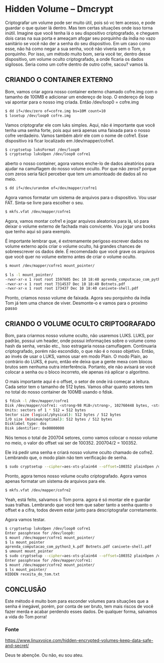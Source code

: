 # Hidden Volume – Dmcrypt

Criptografar um volume pode ser muito útil, pois só vc tem acesso, e pode guardar o que quiser lá dentro. Mas tem certas situações onde isso torna inútil. Imagine que você tenha lá o seu dispositivo criptografado, e cheguem dois caras na sua porta e ameaçam afogar seu porquinho da índia no vazo sanitário se você não der a senha do seu dispositivo. Em um caso como esse, não há como negar a sua senha, você não viveria sem o Tom, o porquinho. Por isso, um método muito bom, seria você ter, dentro desse dispositivo, um volume oculto criptografado, a onde ficaria os dados sigilosos. Seria como um cofre dentro de outro cofre, sacou? vamos lá.

## CRIANDO O CONTAINER EXTERNO

Bom, vamos criar agora nosso container externo chamado cofre.img com o tamanho de 100MB e adicionar um endereço de loop. O endereço de loop vai apontar para o nosso img criada. Então /dev/loop0 = cofre.img
```sh
$ dd if=/dev/zero of=cofre.img bs=10M count=10
$ losetup /dev/loop0 cofre.img
```
Vamos criptografar ele com luks simples. Aqui, não é importante que você tenha uma senha forte, pois aqui será apenas uma faixada para o nosso cofre verdadeiro.
Vamos também abrir ele com o nome de cofre1. Esse dispositivo irá ficar localizado em /dev/mapper/cofre1.
```sh
$ cryptsetup luksFormat /dev/loop0
$ cryptsetup luksOpen /dev/loop0 cofre1
```
aberto o nosso container, agora vamos enche-lo de dados aleatórios para ajudar na camuflagem do nosso volume oculto. Por que não zeros? porque com zeros seria fácil perceber que tem um amontoado de dados ali no meio.
```sh
$ dd if=/dev/urandom of=/dev/mapper/cofre1
```
Agora vamos formatar um sistema de arquivos para o dispositivo. Vou usar FAT. Sinta-se livre para escolher o seu.
```sh
$ mkfs.vfat /dev/mapper/cofre1
```
Agora, vamos montar cofre1 e  jogar arquivos aleatorios para lá, só para deixar o volume externo de fachada mais convicente. Vou jogar uns books que tenho aqui só para exemplo.

É importante lembrar que, é extremamente perigoso escrever dados no volume externo após criar o volume oculto, há grandes chances de sobreescrever os dados dele. É recomendado que você grave os arquivos  que você quer no volume externo antes de criar o volume oculto.
```sh
$ mount /dev/mapper/cofre1 mount_pointer/
 
$ ls -l mount_pointer/
-rwxr-xr-x 1 root root 1597605 Dec 10 18:40 aprenda_computacao_com_python3_k.pdf
-rwxr-xr-x 1 root root 7314537 Dec 10 18:40 Botnets.pdf
-rwxr-xr-x 1 root root 173437 Dec 10 18:40 canivete-shell.pdf
```
Pronto, criamos nosso volume de faixada. Agora seu porquinho da índia Tom já tem uma chance de viver. Desmonte-o e vamos para o proximo passo

## CRIANDO O VOLUME OCULTO CRIPTOGRAFADO

Bom, para criarmos nosso volume oculto, não usaremos LUKS. LUKS, por padrão, possui um header, onde possui informações sobre o volume como hash da senha, versão etc., Isso estragaria nossa camuflagem. Continuaria criptografado, porém não escondido, o que não é o nosso objetivo. Então, ao invés de usar o LUKS, vamos usar em modo Plain. O modo Plain, ao contrário do LUKS, é puro, então ele deixa que a gente mexa com blocos brutos sem nenhuma outra interferência. Portanto, ele não avisará se você colocar a senha ou o bloco incorreto, ele apenas irá aplicar o algoritmo.

O mais importante aqui é o offset, o setor de onde irá começar a leitura. Cada setor tem o tamanho de 512 bytes. Vamos olhar quanto setores tem no total do nosso container de 100MB usando o fdisk.
```sh
$ fdisk -l /dev/mapper/cofre1
Disk /dev/mapper/cofre1: <strong>98 MiB</strong>, 102760448 bytes, <strong>200704 sectors</strong>
Units: sectors of 1 * 512 = 512 bytes
Sector size (logical/physical): 512 bytes / 512 bytes
I/O size (minimum/optimal): 512 bytes / 512 bytes
Disklabel type: dos
Disk identifier: 0x00000000
```
Nós temos o total de 200704 setores, como vamos colocar o nosso volume no meio, o valor do offset vai ser de 100352. 200704/2 = 100352.

Ele irá pedir uma senha e criará nosso volume oculto chamado de cofre2. Lembrando que, o modo plain não tem verificação de senha.

```sh
$ sudo cryptsetup --cipher=aes-xts-plain64 --offset=100352 plainOpen /dev/mapper/cofre1 cofre2
```
Pronto, agora temos nosso volume oculto criptografado. Agora vamos apenas formatar um sistema de arquivos para ele.
```sh
$ mkfs.vfat /dev/mapper/cofre2
```

Yeah, está feito, salvamos o Tom porra. agora é só montar ele e guardar suas tralhas. Lembrando que você tem que saber tanto a senha quanto o offset e a cifra, todos devem estar junto para descriptografar corretamente.

Agora vamos testar.
```sh
$ cryptsetup luksOpen /dev/loop0 cofre1
Enter passphrase for /dev/loop0:
$ mount /dev/mapper/cofre1 mount_pointer/
$ ls mount_pointer
aprenda_computacao_com_python3_k.pdf Botnets.pdf canivete-shell.pdf
$ umount mount_pointer
$ sudo cryptsetup --cipher=aes-xts-plain64 --offset=100352 plainOpen /dev/mapper/cofre1 cofre2
Enter passphrase for /dev/mapper/cofre1:
$ mount /dev/mapper/cofre2 mount_pointer/
$ ls mount_pointer/
HIDDEN receita_do_tom.txt
```
## CONCLUSÃO

Este método é muito bom para esconder volumes para situações que a senha é inegável, porém, por conta de ser bruto, tem mais riscos de você fazer merda e acabar perdendo esses dados. De qualquer forma, salvamos a vida do Tom porra!

### Fonte
https://www.linuxvoice.com/hidden-encrypted-volumes-keep-data-safe-and-secret/

Deus te abençõe. Ou não, eu sou ateu.
